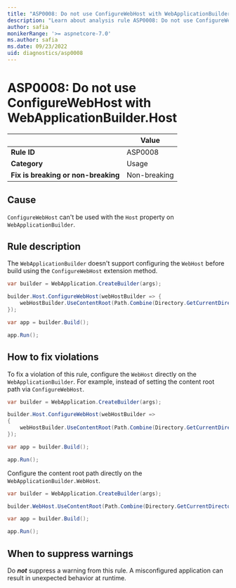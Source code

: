 ```yaml
---
title: "ASP0008: Do not use ConfigureWebHost with WebApplicationBuilder.Host"
description: "Learn about analysis rule ASP0008: Do not use ConfigureWebHost with WebApplicationBuilder.Host"
author: safia
monikerRange: '>= aspnetcore-7.0'
ms.author: safia
ms.date: 09/23/2022
uid: diagnostics/asp0008
---
```

# ASP0008: Do not use ConfigureWebHost with WebApplicationBuilder.Host

|                                     | Value        |
| -                                   | -            |
| **Rule ID**                         | ASP0008      |
| **Category**                        | Usage        |
| **Fix is breaking or non-breaking** | Non-breaking |

## Cause

`ConfigureWebHost` can't be used with the `Host` property on `WebApplicationBuilder`.

## Rule description

The `WebApplicationBuilder` doesn't support configuring the `WebHost` before build using the `ConfigureWebHost` extension method.

```csharp
var builder = WebApplication.CreateBuilder(args);

builder.Host.ConfigureWebHost(webHostBuilder => {
    webHostBuilder.UseContentRoot(Path.Combine(Directory.GetCurrentDirectory(), "myContentRoot"));
});

var app = builder.Build();

app.Run();
```

## How to fix violations

To fix a violation of this rule, configure the `WebHost` directly on the `WebApplicationBuilder`. For example, instead of setting the content root path via `ConfigureWebHost`.

```csharp
var builder = WebApplication.CreateBuilder(args);

builder.Host.ConfigureWebHost(webHostBuilder =>
{
    webHostBuilder.UseContentRoot(Path.Combine(Directory.GetCurrentDirectory(), "myContentRoot"));
});

var app = builder.Build();

app.Run();
```

Configure the content root path directly on the `WebApplicationBuilder.WebHost`.

```csharp
var builder = WebApplication.CreateBuilder(args);

builder.WebHost.UseContentRoot(Path.Combine(Directory.GetCurrentDirectory(), "foobar"));

var app = builder.Build();

app.Run();
```

## When to suppress warnings

Do ***not*** suppress a warning from this rule. A misconfigured application can result in unexpected behavior at runtime.
